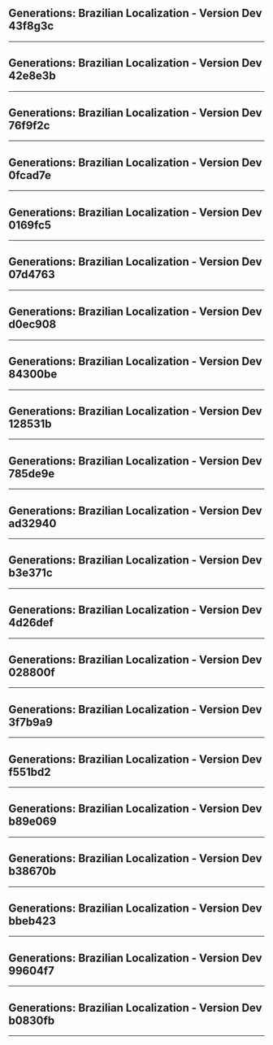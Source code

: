 ## Generations: Brazilian Localization - Version Dev 43f8g3c
--------------------------------------------------------------------------------------------------
## Generations: Brazilian Localization - Version Dev 42e8e3b
--------------------------------------------------------------------------------------------------
## Generations: Brazilian Localization - Version Dev 76f9f2c
--------------------------------------------------------------------------------------------------
## Generations: Brazilian Localization - Version Dev 0fcad7e
--------------------------------------------------------------------------------------------------
## Generations: Brazilian Localization - Version Dev 0169fc5
--------------------------------------------------------------------------------------------------
## Generations: Brazilian Localization - Version Dev 07d4763
--------------------------------------------------------------------------------------------------
## Generations: Brazilian Localization - Version Dev d0ec908
--------------------------------------------------------------------------------------------------
## Generations: Brazilian Localization - Version Dev 84300be
--------------------------------------------------------------------------------------------------
## Generations: Brazilian Localization - Version Dev 128531b
--------------------------------------------------------------------------------------------------
## Generations: Brazilian Localization - Version Dev 785de9e
--------------------------------------------------------------------------------------------------
## Generations: Brazilian Localization - Version Dev ad32940
--------------------------------------------------------------------------------------------------
## Generations: Brazilian Localization - Version Dev b3e371c
--------------------------------------------------------------------------------------------------
## Generations: Brazilian Localization - Version Dev 4d26def
--------------------------------------------------------------------------------------------------
## Generations: Brazilian Localization - Version Dev 028800f
--------------------------------------------------------------------------------------------------
## Generations: Brazilian Localization - Version Dev 3f7b9a9
--------------------------------------------------------------------------------------------------
## Generations: Brazilian Localization - Version Dev f551bd2
--------------------------------------------------------------------------------------------------
## Generations: Brazilian Localization - Version Dev b89e069
--------------------------------------------------------------------------------------------------
## Generations: Brazilian Localization - Version Dev b38670b
--------------------------------------------------------------------------------------------------
## Generations: Brazilian Localization - Version Dev bbeb423
--------------------------------------------------------------------------------------------------
## Generations: Brazilian Localization - Version Dev 99604f7
--------------------------------------------------------------------------------------------------
## Generations: Brazilian Localization - Version Dev b0830fb 
--------------------------------------------------------------------------------------------------